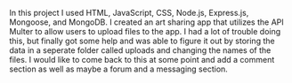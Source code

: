 In this project I used HTML, JavaScript, CSS, Node.js, Express.js, Mongoose, and MongoDB. I created an art sharing app that utilizes the API Multer to allow users to upload files to the app. I had a lot of trouble doing this, but finally got some help and was able to figure it out by storing the data in a seperate folder called uploads and changing the names of the files. I would like to come back to this at some point and add a comment section as well as maybe a forum and a messaging section.

